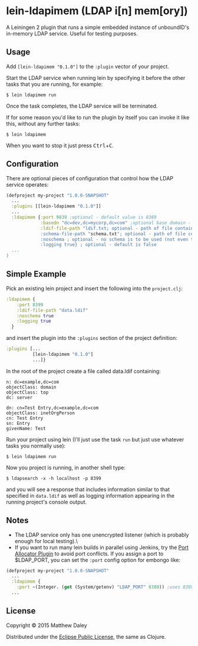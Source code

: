 # lein-ldapimem (LDAP i[n] mem[ory])

A Leiningen 2 plugin that runs a simple embedded instance of unboundID's in-memory LDAP service. Useful for testing purposes.

## Usage

Add `[lein-ldapimem "0.1.0"]` to the `:plugin` vector of your project.

Start the LDAP service when running lein by specifying it before the other tasks that you are running, for example:

    $ lein ldapimem run
    
Once the task completes, the LDAP service will be terminated.

If for some reason you'd like to run the plugin by itself you can invoke it like this, without any further tasks:

    $ lein ldapimem

When you want to stop it just press <kbd>Ctrl</kbd>+<kbd>C</kbd>.

## Configuration

There are optional pieces of configuration that control how the LDAP service operates:

```clojure
(defproject my-project "1.0.0-SNAPSHOT"
  ...
  :plugins [[lein-ldapimem "0.1.0"]]
  ...
  :ldapimem {:port 9839 ;optional - default value is 8389
             :basedn "dc=dev,dc=mycorp,dc=com" ;optional base domain - default is dc=example,dc=com
             :ldif-file-path "ldif.txt; optional - path of file containing valid LDIF data
             :schema-file-path "schema.txt"; optional - path of file containing the schema
             :noschema ; optional - no schema is to be used (not even the default one)
             :logging true} ; optional - default is false
  ...
)
```

## Simple Example

Pick an existing lein project and insert the following into the `project.clj`:

```clojure
:ldapimem {
    :port 8399
    :ldif-file-path "data.ldif"
    :noschema true
    :logging true
  }
```

and insert the plugin into the `:plugins` section of the project definition:

```clojure
:plugins [...
          [lein-ldapimem "0.1.0"]
          ...]}
```

In the root of the project create a file called data.ldif containing:

```
n: dc=example,dc=com
objectClass: domain
objectClass: top
dc: server

dn: cn=Test Entry,dc=example,dc=com
objectClass: inetOrgPerson
cn: Test Entry
sn: Entry
givenName: Test
```

Run your project using lein (I'll just use the task `run` but just use whatever tasks you normally use):

    $ lein ldapimem run

Now you project is running, in another shell type:

    $ ldapsearch -x -h localhost -p 8399

and you will see a response that includes information similar to that specified in `data.ldif` as well as logging information appearing in the running project's console output.

## Notes

* The LDAP service only has one unencrypted listener (which is probably enough for local testing).\
* If you want to run many lein builds in parallel using Jenkins, try the [Port Allocator Plugin](https://wiki.jenkins-ci.org/display/JENKINS/Port+Allocator+Plugin) to avoid port conflicts. If you assign a port to $LDAP_PORT, you can set the `:port` config option for embongo like:

```clojure
(defproject my-project "1.0.0-SNAPSHOT"
  ...
  :ldapimem {
    :port ~(Integer. (get (System/getenv) "LDAP_PORT" 8389)) ;uses 8389 if env variable not set
  ...
```

## License

Copyright © 2015 Matthew Daley

Distributed under the [Eclipse Public License](http://www.eclipse.org/legal/epl-v10.html), the same as Clojure.

